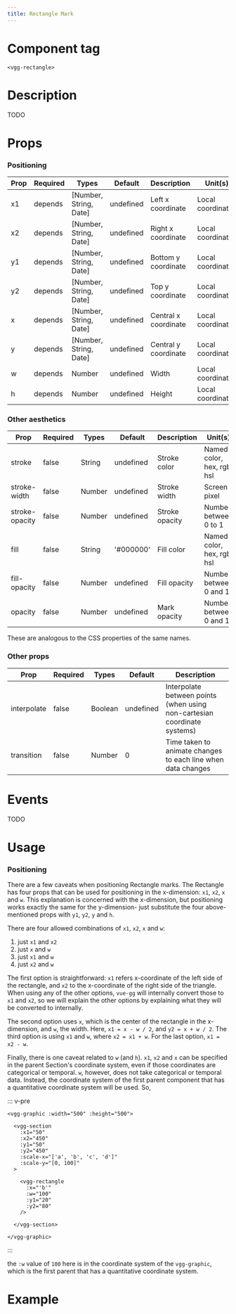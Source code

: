 ```yaml
---
title: Rectangle Mark
---
```


# Component tag

`<vgg-rectangle>`

# Description

TODO

# Props

### Positioning

| Prop | Required | Types                  | Default   | Description          | Unit(s)           |
| ---- | -------- | ---------------------- | --------- | -------------------- | ----------------- |
| x1   | depends  | [Number, String, Date] | undefined | Left x coordinate    | Local coordinates |
| x2   | depends  | [Number, String, Date] | undefined | Right x coordinate   | Local coordinates |
| y1   | depends  | [Number, String, Date] | undefined | Bottom y coordinate  | Local coordinates |
| y2   | depends  | [Number, String, Date] | undefined | Top y coordinate     | Local coordinates |
| x    | depends  | [Number, String, Date] | undefined | Central x coordinate | Local coordinates |
| y    | depends  | [Number, String, Date] | undefined | Central y coordinate | Local coordinates |
| w    | depends  | Number                 | undefined | Width                | Local coordinates |
| h    | depends  | Number                 | undefined | Height               | Local coordinates |

### Other aesthetics

| Prop           | Required | Types  | Default   | Description    | Unit(s)                    |
| -------------- | -------- | ------ | --------- | -------------- | -------------------------- |
| stroke         | false    | String | undefined | Stroke color   | Named color, hex, rgb, hsl |
| stroke-width   | false    | Number | undefined | Stroke width   | Screen pixel               |
| stroke-opacity | false    | Number | undefined | Stroke opacity | Number between 0 to 1      |
| fill           | false    | String | '#000000' | Fill color     | Named color, hex, rgb, hsl |
| fill-opacity   | false    | Number | undefined | Fill opacity   | Number between 0 and 1     |
| opacity        | false    | Number | undefined | Mark opacity   | Number between 0 and 1     |

These are analogous to the CSS properties of the same names.

### Other props

| Prop        | Required | Types   | Default   | Description                                                              |
| ----------- | -------- | ------- | --------- | ------------------------------------------------------------------------ |
| interpolate | false    | Boolean | undefined | Interpolate between points (when using non-cartesian coordinate systems) |
| transition  | false    | Number  | 0         | Time taken to animate changes to each line when data changes             |

# Events

TODO

# Usage

### Positioning

There are a few caveats when positioning Rectangle marks. The Rectangle has four
props that can be used for positioning in the x-dimension: `x1`, `x2`, `x` and `w`.
This explanation is concerned with the x-dimension, but positioning works exactly the same
for the y-dimension- just substitute the four above-mentioned props with
`y1`, `y2`, `y` and `h`.

There are four allowed combinations of `x1`, `x2`, `x` and `w`:

1. just `x1` and `x2`
2. just `x` and `w`
3. just `x1` and `w`
4. just `x2` and `w`

The first option is straightforward: `x1` refers x-coordinate of the left side of the rectangle,
and `x2` to the x-coordinate of the right side of the triangle. When using any of the
other options, `vue-gg` will internally convert those to `x1` and `x2`, so we will
explain the other options by explaining what they will be converted to internally.

The second option uses `x`, which is the center of the rectangle in the x-dimension,
and `w`, the width. Here, `x1 = x - w / 2`, and `y2 = x + w / 2`. The third option is
using `x1` and `w`, where `x2 = x1 + w`. For the last option, `x1 = x2 - w`.

Finally, there is one caveat related to `w` (and `h`). `x1`, `x2` and `x` can
be specified in the parent Section's coordinate system, even if those coordinates are
categorical or temporal. `w`, however, does not take categorical or temporal data.
Instead, the coordinate system of the first parent component that has a quantitative
coordinate system will be used. So,

::: v-pre
```html{14}
<vgg-graphic :width="500" :height="500">

  <vgg-section
    :x1="50"
    :x2="450"
    :y1="50"
    :y2="450"
    :scale-x="['a', 'b', 'c', 'd']"
    :scale-y="[0, 100]"
  >

    <vgg-rectangle
      :x="'b'"
      :w="100"
      :y1="20"
      :y2="80"
    />

  </vgg-section>

</vgg-graphic>
```
:::

the `:w` value of `100` here is in the coordinate system of the `vgg-graphic`,
which is the first parent that has a quantitative coordinate system.

# Example
